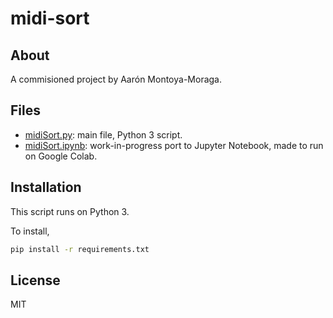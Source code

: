 # midi-sort

## About

A commisioned project by Aarón Montoya-Moraga.

## Files

* [midiSort.py](./midiSort.py): main file, Python 3 script.
* [midiSort.ipynb](./midiSort.ipynb): work-in-progress port to Jupyter Notebook, made to run on Google Colab.

## Installation

This script runs on Python 3.

To install,

```bash
pip install -r requirements.txt
```

## License

MIT